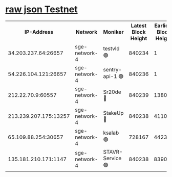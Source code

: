
[raw json Testnet](https://rpc-check.sget.stavr.tech/sget/rpc-sget-result.json)
=


<table><tr><th>IP-Address</th><th>Network</th><th>Moniker</th><th>Latest Block Height</th><th>Earliest Block Height</th><th>Catching Up</th><th>Tx Index</th><th>Voting Power</th><th>Scan Time</th></tr><tr><td>34.203.237.64:26657</td><td>sge-network-4</td><td>testvld 🟢</td><td>840234</td><td>1</td><td>False</td><td>on</td><td>0</td><td>2023-12-27T22:55:15.177132916UTC</td></tr><tr><td>54.226.104.121:26657</td><td>sge-network-4</td><td>sentry-api-1 🟢</td><td>840236</td><td>1</td><td>False</td><td>on</td><td>0</td><td>2023-12-27T22:55:30.246331103UTC</td></tr><tr><td>212.22.70.9:60557</td><td>sge-network-4</td><td>Sr20de 🔴</td><td>840239</td><td>138001</td><td>False</td><td>on</td><td>99</td><td>2023-12-27T22:55:46.233458317UTC</td></tr><tr><td>213.239.207.175:13257</td><td>sge-network-4</td><td>StakeUp 🔴</td><td>840238</td><td>411001</td><td>False</td><td>off</td><td>100</td><td>2023-12-27T22:55:38.723654892UTC</td></tr><tr><td>65.109.88.254:30657</td><td>sge-network-4</td><td>ksalab 🟢</td><td>728167</td><td>442343</td><td>False</td><td>off</td><td>0</td><td>2023-12-27T22:55:43.610841513UTC</td></tr><tr><td>135.181.210.171:1147</td><td>sge-network-4</td><td>STAVR-Service 🟢</td><td>840238</td><td>839001</td><td>False</td><td>on</td><td>0</td><td>2023-12-27T22:55:39.050450337UTC</td></tr></table>

